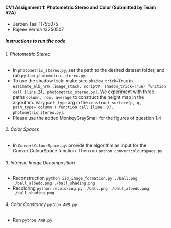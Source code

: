 #### CV1 Assignment 1: Photometric Stereo and Color (Submitted by Team 52A)
* Jeroen Taal 11755075
* Rajeev Verma 13250507

##### Instructions to run the code
###### 1. Photometric Stereo
* In `photometric_stereo.py`, set the path to the desired dataset folder, and run `python photometric_stereo.py`. 
* To use the shadow trick: make sure `shadow_trick=True` in `estimate_alb_nrm (image_stack, scriptV, shadow_trick=True) function call [line 24, photometric_stereo.py]`. We experiment with three paths `column, row, average` to construct the height map in the algorithm. Vary `path_type` arg in the `construct_surface(p, q, path_type='column') function call [line  37, photometric_stereo.py]`.
* Please use the added MonkeyGraySmall for the figures of question 1.4
###### 2. Color Spaces
* In `ConvertColourSpace.py`: provide the algorithm as input for the ConvertColourSpace function. Then run `python convertcolourspace.py`
###### 3. Intrinsic Image Decomposition
* Reconstruction
           `python iid_image_formation.py ./ball.png ./ball_albedo.png ./ball_shading.png`
* Recoloring
           `python recoloring.py ./ball.png ./ball_albedo.png ./ball_shading.png`
###### 4. Color Constancy `python AWB.py`
* Run `python AWB.py`
